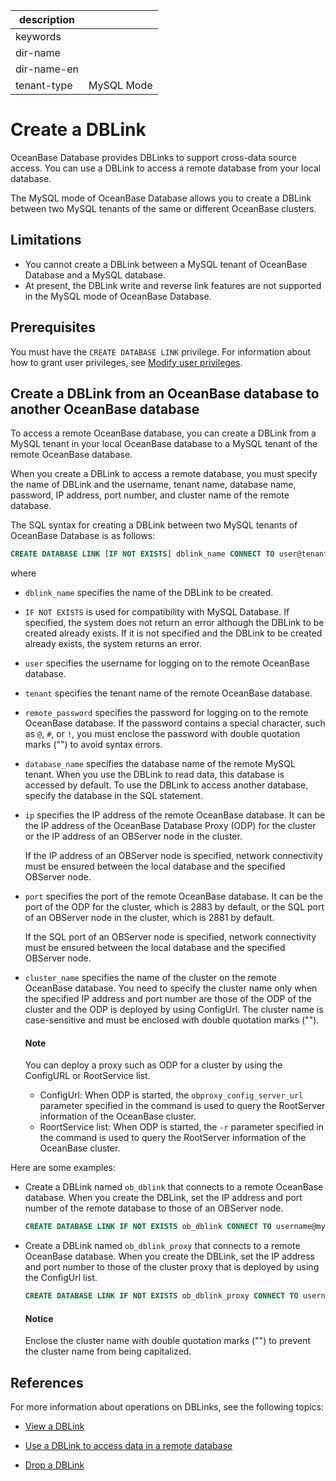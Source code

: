 |description||
|---|---|
|keywords||
|dir-name||
|dir-name-en||
|tenant-type|MySQL Mode|

# Create a DBLink


OceanBase Database provides DBLinks to support cross-data source access. You can use a DBLink to access a remote database from your local database.

The MySQL mode of OceanBase Database allows you to create a DBLink between two MySQL tenants of the same or different OceanBase clusters.

## Limitations

* You cannot create a DBLink between a MySQL tenant of OceanBase Database and a MySQL database.
* At present, the DBLink write and reverse link features are not supported in the MySQL mode of OceanBase Database.

## Prerequisites

You must have the `CREATE DATABASE LINK` privilege. For information about how to grant user privileges, see [Modify user privileges](../../../../600.manage/500.security-and-permissions/300.access-control/200.user-and-permission/200.permission-of-mysql-mode/500.modify-user-permissions-of-mysql-mode.md).

## Create a DBLink from an OceanBase database to another OceanBase database

To access a remote OceanBase database, you can create a DBLink from a MySQL tenant in your local OceanBase database to a MySQL tenant of the remote OceanBase database.

When you create a DBLink to access a remote database, you must specify the name of DBLink and the username, tenant name, database name, password, IP address, port number, and cluster name of the remote database.

The SQL syntax for creating a DBLink between two MySQL tenants of OceanBase Database is as follows:

```sql
CREATE DATABASE LINK [IF NOT EXISTS] dblink_name CONNECT TO user@tenant DATABASE database_name IDENTIFIED BY 'remote_password' HOST 'ip:port' [CLUSTER "cluster_name"];
```

where

* `dblink_name` specifies the name of the DBLink to be created.

* `IF NOT EXISTS` is used for compatibility with MySQL Database. If specified, the system does not return an error although the DBLink to be created already exists. If it is not specified and the DBLink to be created already exists, the system returns an error.

* `user` specifies the username for logging on to the remote OceanBase database.

* `tenant` specifies the tenant name of the remote OceanBase database.

* `remote_password` specifies the password for logging on to the remote OceanBase database. If the password contains a special character, such as `@`, `#`, or `!`, you must enclose the password with double quotation marks ("") to avoid syntax errors.

* `database_name` specifies the database name of the remote MySQL tenant. When you use the DBLink to read data, this database is accessed by default. To use the DBLink to access another database, specify the database in the SQL statement.

* `ip` specifies the IP address of the remote OceanBase database. It can be the IP address of the OceanBase Database Proxy (ODP) for the cluster or the IP address of an OBServer node in the cluster.

   If the IP address of an OBServer node is specified, network connectivity must be ensured between the local database and the specified OBServer node.

* `port` specifies the port of the remote OceanBase database. It can be the port of the ODP for the cluster, which is 2883 by default, or the SQL port of an OBServer node in the cluster, which is 2881 by default.

   If the SQL port of an OBServer node is specified, network connectivity must be ensured between the local database and the specified OBServer node.

* `cluster_name` specifies the name of the cluster on the remote OceanBase database. You need to specify the cluster name only when the specified IP address and port number are those of the ODP of the cluster and the ODP is deployed by using ConfigUrl. The cluster name is case-sensitive and must be enclosed with double quotation marks ("").

  <main id="notice" type='explain'>
  <h4>Note</h4>
  <p>You can deploy a proxy such as ODP for a cluster by using the ConfigURL or RootService list.</p>
  <ul>
  <li>ConfigUrl: When ODP is started, the <code>obproxy_config_server_url</code> parameter specified in the command is used to query the RootServer information of the OceanBase cluster. </li>
  <li>RoortService list: When ODP is started, the <code>-r</code> parameter specified in the command is used to query the RootServer information of the OceanBase cluster. </li>
  </ul>
  </main>

Here are some examples:

* Create a DBLink named `ob_dblink` that connects to a remote OceanBase database. When you create the DBLink, set the IP address and port number of the remote database to those of an OBServer node.

   ```sql
   CREATE DATABASE LINK IF NOT EXISTS ob_dblink CONNECT TO username@mysql DATABASE test IDENTIFIED BY '********' HOST 'xx.xx.xx.xx:2881';
   ```

* Create a DBLink named `ob_dblink_proxy` that connects to a remote OceanBase database. When you create the DBLink, set the IP address and port number to those of the cluster proxy that is deployed by using the ConfigUrl list.

   ```sql
   CREATE DATABASE LINK IF NOT EXISTS ob_dblink_proxy CONNECT TO username@mysql DATABASE test IDENTIFIED BY '********' HOST 'xx.xx.xx.xx:2883' CLUSTER "obcluster";
   ```

  <main id="notice" type='notice'>
  <h4>Notice</h4>
  <p>Enclose the cluster name with double quotation marks ("") to prevent the cluster name from being capitalized. </p>
  </main>

## References

For more information about operations on DBLinks, see the following topics:

* [View a DBLink](../900.manage-dblink-of-mysql-mode/200.view-a-dblink-of-mysql-mode.md)

* [Use a DBLink to access data in a remote database](../900.manage-dblink-of-mysql-mode/300.access-a-remote-database-by-ablink-of-mysql-mode.md)

* [Drop a DBLink](../900.manage-dblink-of-mysql-mode/500.delete-a-dblink-of-mysql-mode.md)
